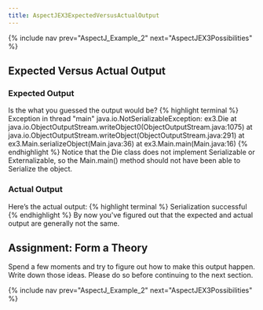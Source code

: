 ```yaml
---
title: AspectJEX3ExpectedVersusActualOutput
---
```

{% include nav prev="AspectJ_Example_2" next="AspectJEX3Possibilities" %}

## Expected Versus Actual Output

### Expected Output
Is the what you guessed the output would be?
{% highlight terminal %}
Exception in thread "main" java.io.NotSerializableException: ex3.Die
	at java.io.ObjectOutputStream.writeObject0(ObjectOutputStream.java:1075)
	at java.io.ObjectOutputStream.writeObject(ObjectOutputStream.java:291)
	at ex3.Main.serializeObject(Main.java:36)
	at ex3.Main.main(Main.java:16)
{% endhighlight %}
Notice that the Die class does not implement Serializable or Externalizable, so the Main.main() method should not have been able to Serialize the object.

### Actual Output
Here’s the actual output:
{% highlight terminal %}
Serialization successful
{% endhighlight %}
By now you've figured out that the expected and actual output are generally not the same.

## Assignment: Form a Theory
Spend a few moments and try to figure out how to make this output happen. Write down those ideas. Please do so before continuing to the next section.

{% include nav prev="AspectJ_Example_2" next="AspectJEX3Possibilities" %}
